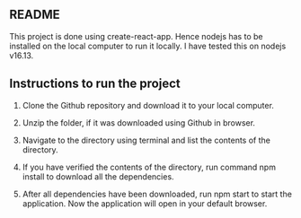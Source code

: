 README
------

This project is done using create-react-app. Hence nodejs has to be installed on the local computer to run it locally. I have tested this on nodejs v16.13.


Instructions to run the project
--------------------------------

1. Clone the Github repository and download it to your local computer.

2. Unzip the folder, if it was downloaded using Github in browser.

3. Navigate to the directory using terminal and list the contents of the directory.

4. If you have verified the contents of the directory, run command npm install to download all the dependencies.

5. After all dependencies have been downloaded, run npm start to start the application. Now the application will open in your default browser.
